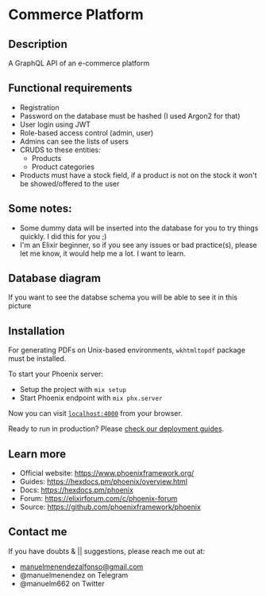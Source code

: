 # Commerce Platform

## Description

A GraphQL API of an e-commerce platform


## Functional requirements
  * Registration
  * Password on the database must be hashed (I used Argon2 for that)
  * User login using JWT
  * Role-based access control (admin, user)
  * Admins can see the lists of users
  * CRUDS to these entities:
    * Products
    * Product categories
  * Products must have a stock field, if a product is not on the stock it won't be showed/offered to the user

## Some notes:
  * Some dummy data will be inserted into the database for you to try things quickly. I did this for you ;)
  * I'm an Elixir beginner, so if you see any issues or bad practice(s), please let me know, it would help me a lot. I want to learn.

## Database diagram
If you want to see the databse schema you will be able to see it in this picture


## Installation
For generating PDFs on Unix-based environments, ``` wkhtmltopdf ``` package must be installed.

To start your Phoenix server:

  * Setup the project with `mix setup`
  * Start Phoenix endpoint with `mix phx.server`

Now you can visit [`localhost:4000`](http://localhost:4000) from your browser.

Ready to run in production? Please [check our deployment guides](https://hexdocs.pm/phoenix/deployment.html).

## Learn more

  * Official website: https://www.phoenixframework.org/
  * Guides: https://hexdocs.pm/phoenix/overview.html
  * Docs: https://hexdocs.pm/phoenix
  * Forum: https://elixirforum.com/c/phoenix-forum
  * Source: https://github.com/phoenixframework/phoenix

## Contact me
If you have doubts & || suggestions, please reach me out at:
* manuelmenendezalfonso@gmail.com
* @manuelmenendez on Telegram
* @manuelm662 on Twitter
